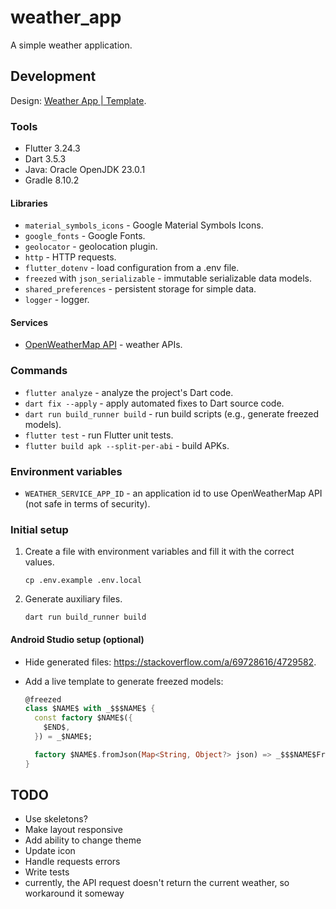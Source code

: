 # weather_app

A simple weather application.

## Development

Design: [Weather App | Template](https://www.figma.com/community/file/1177627357046864157).

### Tools

* Flutter 3.24.3
* Dart 3.5.3
* Java: Oracle OpenJDK 23.0.1
* Gradle 8.10.2

#### Libraries

* `material_symbols_icons` - Google Material Symbols Icons.
* `google_fonts` - Google Fonts.
* `geolocator` - geolocation plugin.
* `http` - HTTP requests.
* `flutter_dotenv` - load configuration from a .env file.
* `freezed` with `json_serializable` - immutable serializable data models.
* `shared_preferences` - persistent storage for simple data.
* `logger` - logger.

#### Services

* [OpenWeatherMap API](https://openweathermap.org/api) - weather APIs.

### Commands

* `flutter analyze` - analyze the project's Dart code.
* `dart fix --apply` - apply automated fixes to Dart source code.
* `dart run build_runner build` - run build scripts (e.g., generate freezed models).
* `flutter test` - run Flutter unit tests.
* `flutter build apk --split-per-abi` - build APKs.

### Environment variables

* `WEATHER_SERVICE_APP_ID` - an application id to use OpenWeatherMap API (not safe in terms of
  security).

### Initial setup

1. Create a file with environment variables and fill it with the correct values.

    ```shell
    cp .env.example .env.local
    ```

2. Generate auxiliary files.

    ```shell
    dart run build_runner build
    ```

#### Android Studio setup (optional)

* Hide generated files: https://stackoverflow.com/a/69728616/4729582.
* Add a live template to generate freezed models:

    ```dart
    @freezed
    class $NAME$ with _$$$NAME$ {
      const factory $NAME$({
        $END$,
      }) = _$NAME$;

      factory $NAME$.fromJson(Map<String, Object?> json) => _$$$NAME$FromJson(json);
    }
    ```

## TODO

* Use skeletons?
* Make layout responsive
* Add ability to change theme
* Update icon
* Handle requests errors
* Write tests
* currently, the API request doesn't return the current weather, so workaround it someway
